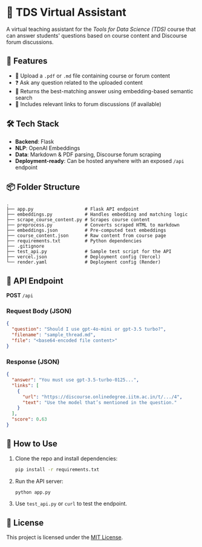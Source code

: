 # 🧠 TDS Virtual Assistant

A virtual teaching assistant for the *Tools for Data Science (TDS)* course that can answer students' questions based on course content and Discourse forum discussions.

## 🚀 Features

* 📁 Upload a `.pdf` or `.md` file containing course or forum content
* ❓ Ask any question related to the uploaded content
* 🤖 Returns the best-matching answer using embedding-based semantic search
* 🔗 Includes relevant links to forum discussions (if available)

## 🛠️ Tech Stack

* **Backend**: Flask
* **NLP**: OpenAI Embeddings
* **Data**: Markdown & PDF parsing, Discourse forum scraping
* **Deployment-ready**: Can be hosted anywhere with an exposed `/api` endpoint

## 📦 Folder Structure

```
.
├── app.py                   # Flask API endpoint
├── embeddings.py            # Handles embedding and matching logic
├── scrape_course_content.py # Scrapes course content
├── preprocess.py            # Converts scraped HTML to markdown
├── embeddings.json          # Pre-computed text embeddings
├── course_content.json      # Raw content from course page
├── requirements.txt         # Python dependencies
├── .gitignore
├── test_api.py              # Sample test script for the API
├── vercel.json              # Deployment config (Vercel)
└── render.yaml              # Deployment config (Render)
```

## 📱 API Endpoint

**POST** `/api`

### Request Body (JSON)

```json
{
  "question": "Should I use gpt-4o-mini or gpt-3.5 turbo?",
  "filename": "sample_thread.md",
  "file": "<base64-encoded file content>"
}
```

### Response (JSON)

```json
{
  "answer": "You must use gpt-3.5-turbo-0125...",
  "links": [
    {
      "url": "https://discourse.onlinedegree.iitm.ac.in/t/.../4",
      "text": "Use the model that’s mentioned in the question."
    }
  ],
  "score": 0.63
}
```

## 📝 How to Use

1. Clone the repo and install dependencies:

   ```bash
   pip install -r requirements.txt
   ```

2. Run the API server:

   ```bash
   python app.py
   ```

3. Use `test_api.py` or `curl` to test the endpoint.

## 📜 License

This project is licensed under the [MIT License](LICENSE).
